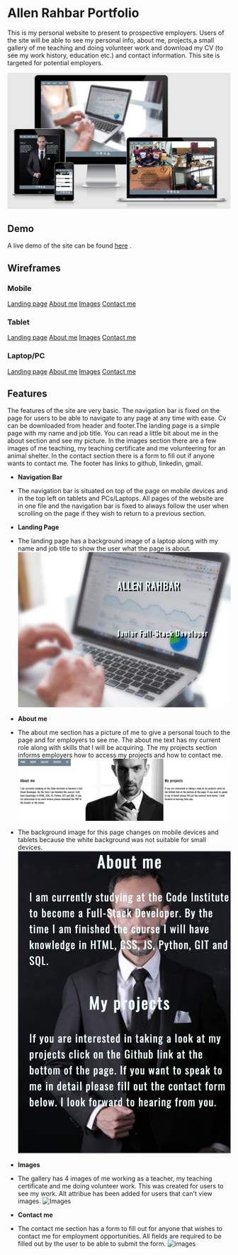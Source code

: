 # Allen Rahbar Portfolio
This is my personal website to present to prospective employers. Users of the site will be able to see my personal info, about me, projects,a small gallery of me teaching and doing volunteer work and download my CV (to see my work history, education etc.) and contact information. This site is targeted for potential employers.

![Responsiveness](assets/images/responsive.png)

## Demo 
A live demo of the site can be found  [here](https://allenrahbar.github.io/projectone/) .

## Wireframes
### Mobile
[Landing page](assets/wireframes/wiremainmobile.png)
[About me](assets/wireframes/wireaboutmobile.png)
[Images](assets/wireframes/wireimagesmobile.png)
[Contact me](assets/wireframes/wirecontactmobile.png)

### Tablet
[Landing page](assets/wireframes/wiremaintablet.png)
[About me](assets/wireframes/wireabouttablet.png)
[Images](assets/wireframes/wireimagestablet.png)
[Contact me](assets/wireframes/wirecontacttablet.png)

### Laptop/PC
[Landing page](assets/wireframes/wiremainpc.png)
[About me](assets/wireframes/wireaboutpc.png)
[Images](assets/wireframes/wireimagespc.png)
[Contact me](assets/wireframes/wirecontactpc.png)



## Features
The features of the site are very basic. The navigation bar is fixed on the page for users to be able to navigate to any page at any time with ease. Cv can be downloaded from header and footer.The landing page is a simple page with my name and job title. You can read a little bit about me in the about section and see my picture. In the images section there are a few images of me teaching, my teaching certificate and me volunteering for an animal shelter. In the contact section there is a form to fill out if anyone wants to contact me. The footer has links to github, linkedin, gmail. 

- __Navigation Bar__
- The navigation bar is situated on top of the page on mobile devices and in the top left on tablets and PCs/Laptops. All pages of the website are in one file and the navigation bar is fixed to always follow the user when scrolling on the page if they wish to return to a previous section.

- __Landing Page__
- The landing page has a background image of a laptop along with my name and job title to show the user what the page is about.
![Landing Page](assets/images/landingpage.png)

- __About me__
- The about me section has a picture of me to give a personal touch to the page and for employers to see me. The about me text has my current role along with skills that I will be acquiring. The my projects section informs employers how to access my projects and how to contact me.
![About me](assets/images/aboutme.png)
- The background image for this page changes on mobile devices and tablets because the white background was not suitable for small devices.
![About me](assets/images/aboutmemobile.png)

- __Images__
- The gallery has 4 images of me working as a teacher, my teaching certificate and me doing volunteer work. This was created for users to see my work. Alt attribue has been added for users that can't view images.
![Images](assets/images/images.png)

- __Contact me__
- The contact me section has a form to fill out for anyone that wishes to contact me for employment opportunities. All fields are required to be filled out by the user to be able to submit the form. 
![images](assets/images/contactme.png)









